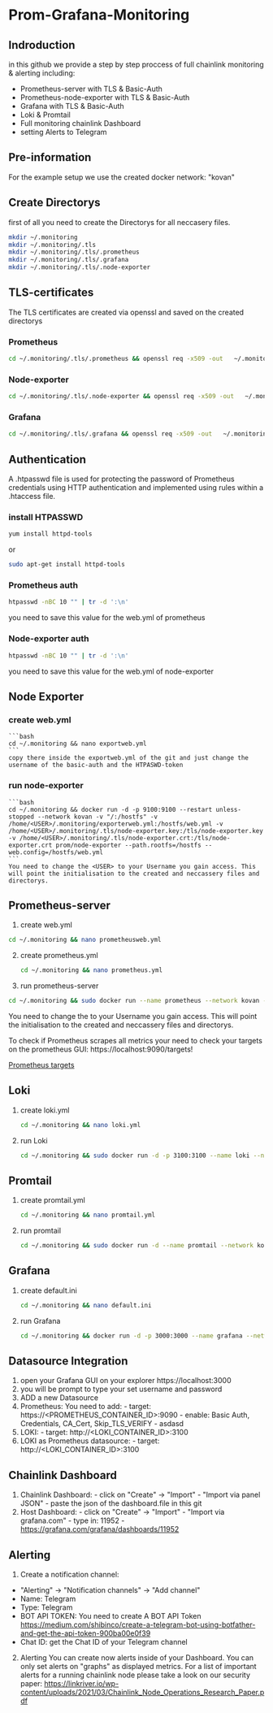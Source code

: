
# Prom-Grafana-Monitoring
## Indroduction
in this github we provide a step by step proccess of full chainlink monitoring & alerting including:
- Prometheus-server with TLS & Basic-Auth
- Prometheus-node-exporter with TLS & Basic-Auth
- Grafana with TLS & Basic-Auth
- Loki & Promtail
- Full monitoring chainlink Dashboard
- setting Alerts to Telegram 
## Pre-information
For the example setup we use the created docker network: "kovan"
## Create Directorys
first of all you need to create the Directorys for all neccasery files.
```bash
mkdir ~/.monitoring
mkdir ~/.monitoring/.tls
mkdir ~/.monitoring/.tls/.prometheus
mkdir ~/.monitoring/.tls/.grafana
mkdir ~/.monitoring/.tls/.node-exporter
```
## TLS-certificates
The TLS certificates are created via openssl and saved on the created directorys
### Prometheus
```bash
cd ~/.monitoring/.tls/.prometheus && openssl req -x509 -out   ~/.monitoring/.tls/.prometheus/prometheus.crt  -keyout  ~/.monitoring/.tls/.prometheus/prometheus.key -newkey rsa:2048 -nodes -sha256 -days 365 -subj '/CN=localhost' -extensions EXT -config <( printf "[dn]\nCN=localhost\n[req]\ndistinguished_name = dn\n[EXT]\nsubjectAltName=DNS:localhost\nkeyUsage=digitalSignature\nextendedKeyUsage=serverAuth")
```
### Node-exporter
```bash
cd ~/.monitoring/.tls/.node-exporter && openssl req -x509 -out   ~/.monitoring/.tls/.node-exporter/node-exporter.crt  -keyout  ~/.monitoring/.tls/.node-exporter/node-exporter.key -newkey rsa:2048 -nodes -sha256 -days 365 -subj '/CN=localhost' -extensions EXT -config <( printf "[dn]\nCN=localhost\n[req]\ndistinguished_name = dn\n[EXT]\nsubjectAltName=DNS:localhost\nkeyUsage=digitalSignature\nextendedKeyUsage=serverAuth")
```
### Grafana
```bash
cd ~/.monitoring/.tls/.grafana && openssl req -x509 -out   ~/.monitoring/.tls/.grafana/grafana.crt  -keyout  ~/.monitoring/.tls/.grafana/grafana.key -newkey rsa:2048 -nodes -sha256 -days 365 -subj '/CN=localhost' -extensions EXT -config <( printf "[dn]\nCN=localhost\n[req]\ndistinguished_name = dn\n[EXT]\nsubjectAltName=DNS:localhost\nkeyUsage=digitalSignature\nextendedKeyUsage=serverAuth")
```
## Authentication
A .htpasswd file is used for protecting the password of Prometheus credentials using HTTP authentication and implemented using rules within a .htaccess file.
 ### install HTPASSWD
  ```bash
  yum install httpd-tools
  ```
  or
  ```bash
  sudo apt-get install httpd-tools
  ```
 ### Prometheus auth
  ```bash
  htpasswd -nBC 10 "" | tr -d ':\n'
  ```
  you need to save this value for the web.yml of prometheus
  
### Node-exporter auth
  ```bash
  htpasswd -nBC 10 "" | tr -d ':\n'
  ```
  you need to save this value for the web.yml of node-exporter
## Node Exporter
### create web.yml
    ```bash
    cd ~/.monitoring && nano exportweb.yml
    ```
    copy there inside the exportweb.yml of the git and just change the username of the basic-auth and the HTPASWD-token
### run node-exporter
    ```bash
    cd ~/.monitoring && docker run -d -p 9100:9100 --restart unless-stopped --network kovan -v "/:/hostfs" -v /home/<USER>/.monitoring/exporterweb.yml:/hostfs/web.yml -v /home/<USER>/.monitoring/.tls/node-exporter.key:/tls/node-exporter.key -v /home/<USER>/.monitoring/.tls/node-exporter.crt:/tls/node-exporter.crt prom/node-exporter --path.rootfs=/hostfs --web.config=/hostfs/web.yml
    ```
    You need to change the <USER> to your Username you gain access. This will point the initialisation to the created and neccassery files and directorys.
 ## Prometheus-server
  
 1) create web.yml
 ```bash
 cd ~/.monitoring && nano prometheusweb.yml
 ```
 2) create prometheus.yml
    ```bash
    cd ~/.monitoring && nano prometheus.yml
    ``` 
 3) run prometheus-server
  ```bash
  cd ~/.monitoring && sudo docker run --name prometheus --network kovan --restart=unless-stopped -d -p 9090:9090 -v /home/<USER>/.monitoring/prometheus.yml:/etc/prometheus/prometheus.yml -v /home/<USER>/.monitoring/.tls/prometheus.key:/tls/prometheus.key -v /home/<USER>/.monitoring/.tls/prometheus.crt:/tls/prometheus.crt -v /home/<USER>/.monitoring/prometheusweb.yml:/etc/prometheus/web.yml prom/prometheus --config.file=/etc/prometheus/prometheus.yml --web.config.file=/etc/prometheus/web.yml
   ```
 You need to change the <USER> to your Username you gain access. This will point the initialisation to the created and neccassery files and directorys.
  
 To check if Prometheus scrapes all metrics your need to check your targets on the prometheus GUI: https://localhost:9090/targets!
 
 [Prometheus targets](https://user-images.githubusercontent.com/77073086/113421727-e1bf8000-93cb-11eb-8a72-5b198456b742.JPG)

 ## Loki
  
 1) create loki.yml
    ```bash
    cd ~/.monitoring && nano loki.yml
    ```
 2) run Loki
     ```bash
    cd ~/.monitoring && sudo docker run -d -p 3100:3100 --name loki --network kovan --restart unless-stopped -v /home/<USER>/.monitoring/loki.yml:/mnt/config/loki.yml grafana/loki:2.2.0 -config.file=/mnt/config/loki.yml
    ```
 ## Promtail
 1) create promtail.yml
    ```bash
    cd ~/.monitoring && nano promtail.yml
    ```
 2) run promtail
    ```bash
    cd ~/.monitoring && sudo docker run -d --name promtail --network kovan --restart unless-stopped -v /home/<USER>/.monitoring/promtail.yml:/mnt/config/promtail.yml -v /var/log:/var/log grafana/promtail:2.2.0 -config.file=/mnt/config/promtail.yml
    ```
 ## Grafana
 
 1) create default.ini
    ```bash
    cd ~/.monitoring && nano default.ini
    ```
 2) run Grafana
    ```bash
    cd ~/.monitoring && docker run -d -p 3000:3000 --name grafana --network kovan --restart unless-stopped -v /home/<USER>/.monitoring/.tls/.grafana/grafana.key:/tls/grafana.key -v /home/<USER>/.monitoring/.tls/.grafana/grafana.crt:/tls/grafana.crt -v /home/<USER>/.monitoring/grafana.ini:/etc/grafana/grafana.ini -e GF_PATHS_CONFIG=/etc/grafana/grafana.ini grafana/grafana:latest
    ```
 ## Datasource Integration
  1) open your Grafana GUI on your explorer https://localhost:3000
  2) you will be prompt to type your set username and password
  3) ADD a new Datasource
  4) Prometheus: You need to add:  - target: https://<PROMETHEUS_CONTAINER_ID>:9090
                                   - enable: Basic Auth, Credentials, CA_Cert, Skip_TLS_VERIFY
                                   - asdasd
  5) LOKI:                         - target: http://<LOKI_CONTAINER_ID>:3100 
  6) LOKI as Prometheus datasource: - target: http://<LOKI_CONTAINER_ID>:3100 
 ## Chainlink Dashboard
  1) Chainlink Dashboard:           - click on "Create" -> "Import"
                                    - "Import via panel JSON"
                                    - paste the json of the dashboard.file in this git
  2) Host Dashboard:                - click on "Create" -> "Import"
                                    - "Import via grafana.com"
                                    - type in: 11952
                                    - https://grafana.com/grafana/dashboards/11952
 ## Alerting
  1) Create a notification channel:
  - "Alerting" -> "Notification channels" -> "Add channel"
  - Name: Telegram
  - Type: Telegram
  - BOT API TOKEN: You need to create A BOT API Token https://medium.com/shibinco/create-a-telegram-bot-using-botfather-and-get-the-api-token-900ba00e0f39
  - Chat ID: get the Chat ID of your Telegram channel
  2) Alerting
     You can create now alerts inside of your Dashboard. You can only set alerts on "graphs" as displayed metrics. For a list of important alerts for a running chainlink node please take a look on our security paper: https://linkriver.io/wp-content/uploads/2021/03/Chainlink_Node_Operations_Research_Paper.pdf
